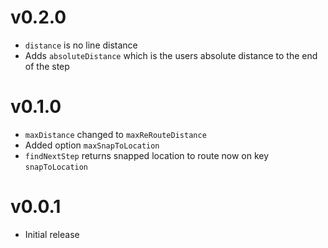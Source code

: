 # v0.2.0

* `distance` is no line distance
* Adds `absoluteDistance` which is the users absolute distance to the end of the step

# v0.1.0

* `maxDistance` changed to `maxReRouteDistance`
* Added option `maxSnapToLocation`
* `findNextStep` returns snapped location to route now on key `snapToLocation`

# v0.0.1

* Initial release
